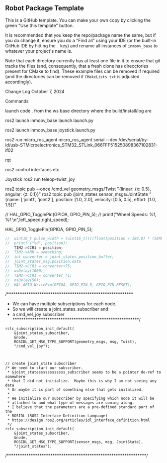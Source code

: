 ## Robot Package Template

This is a GitHub template. You can make your own copy by clicking the green "Use this template" button.

It is recommended that you keep the repo/package name the same, but if you do change it, ensure you do a "Find all" using your IDE (or the built-in GitHub IDE by hitting the `.` key) and rename all instances of `inmoov_base` to whatever your project's name is.

Note that each directory currently has at least one file in it to ensure that git tracks the files (and, consequently, that a fresh clone has direcctories present for CMake to find). These example files can be removed if required (and the directories can be removed if `CMakeLists.txt` is adjusted accordingly).

Change Log October 7, 2024

Commands

launch code . from the ws base directory where the build/install/log are

ros2 launch inmoov_base launch.launch.py

ros2 launch inmoov_base joystick.launch.py

ros2 run micro_ros_agent micro_ros_agent serial --dev /dev/serial/by-id/usb-STMicroelectronics_STM32_STLink_066FFF515250898367102831-if02

rqt

ros2 control interfaces etc.

Joystick
ros2 run teleop-twist_joy


ros2 topic pub --once /cmd_vel geometry_msgs/Twist "{linear: {x: 0.5}, angular: {z: 0.1}}"
ros2 topic pub /joint_states sensor_msgs/JointState "{name: ['joint1', 'joint2'], position: [1.0, 2.0], velocity: [0.5, 0.5], effort: [1.0, 1.5]}"


//			HAL_GPIO_TogglePin(GPIOA, GPIO_PIN_5);
//			printf("Wheel Speeds: %f,  %f \n",left_speed,right_speed);


HAL_GPIO_TogglePin(GPIOA, GPIO_PIN_5);



```cpp
//	uint16_t pulse_width = (uint16_t)(((float)position / 180.0) * (SERVO_MAX_PULSE_WIDTH - SERVO_MIN_PULSE_WIDTH) + SERVO_MIN_PULSE_WIDTH);
//	printf ("%d", position);
	TIM2->CCR1 = position;
//	TIM2->ARR = something;
//	int converter = joint_states_position_buffer;
//	joint_states_msg.position.data
//	TIM2->CCR1 = converter+75;
//	osDelay(1000);
//	TIM2->CCR1 = converter *1;
//	osDelay(50);
//	HAL_GPIO_WritePin(GPIOA, GPIO_PIN_5, GPIO_PIN_RESET);
```







	
  /**********************************************************
   * We can have multiple subscriptions for each node.
   * So we will create a joint_states_subscriber and
   * a cmd_vel_joy subscriber
   **********************************************************/

	rclc_subscription_init_default(
		&joint_states_subscriber,
		&node,
		ROSIDL_GET_MSG_TYPE_SUPPORT(geometry_msgs, msg, Twist),
		"/cmd_vel_joy");



	// create joint_state subscriber
	/* We need to start our subscriber.
	 * &joint_statessssssssssss_subscriber seems to be a pointer de-ref to somewhere
	 * that I did not initialize.  Maybe this is why I am not seeing any data
	 * Or maybe it is part of something else that gets initalized.
	 *
	 * We initialize our subscriber by specifying which node it will be
	 * attached to and what type of messages are coming along.
	 * I believe that the parameters are a pre-defined standard part of the
	 * ROSIDL (ROS2 Interface Definition Language)
	 * https://design.ros2.org/articles/idl_interface_definition.html
	 */
	rclc_subscription_init_default(
		&joint_states_subscriber,
		&node,
		ROSIDL_GET_MSG_TYPE_SUPPORT(sensor_msgs, msg, JointState),
		"/joint_states");

/****************************************************************/
